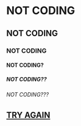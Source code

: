 # NOT CODING

## NOT CODING

### NOT CODING

#### NOT CODING?

##### NOT CODING??

###### NOT CODING???


## [TRY AGAIN](https://kstov.github.io/HTML/)